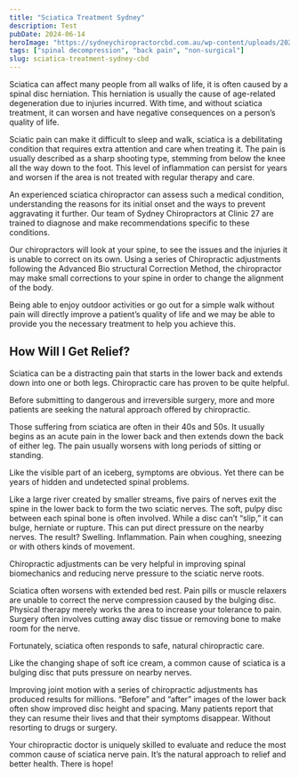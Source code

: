 ```yaml
---
title: "Sciatica Treatment Sydney"
description: Test
pubDate: 2024-06-14
heroImage: "https://sydneychiropractorcbd.com.au/wp-content/uploads/2024/12/The-Main-Reasons-for-Lower-Back-Pain-1024x1024.jpg"
tags: ["spinal decompression", "back pain", "non-surgical"]
slug: sciatica-treatment-sydney-cbd
---
```


Sciatica can affect many people from all walks of life, it is often caused by a spinal disc herniation. This herniation is usually the cause of age-related degeneration due to injuries incurred. With time, and without sciatica treatment, it can worsen and have negative consequences on a person’s quality of life.

Sciatic pain can make it difficult to sleep and walk, sciatica is a debilitating condition that requires extra attention and care when treating it. The pain is usually described as a sharp shooting type, stemming from below the knee all the way down to the foot. This level of inflammation can persist for years and worsen if the area is not treated with regular therapy and care.

An experienced sciatica chiropractor can assess such a medical condition, understanding the reasons for its initial onset and the ways to prevent aggravating it further. Our team of Sydney Chiropractors at Clinic 27 are trained to diagnose and make recommendations specific to these conditions.

Our chiropractors will look at your spine, to see the issues and the injuries it is unable to correct on its own. Using a series of Chiropractic adjustments following the Advanced Bio structural Correction Method, the chiropractor may make small corrections to your spine in order to change the alignment of the body.

Being able to enjoy outdoor activities or go out for a simple walk without pain will directly improve a patient’s quality of life and we may be able to provide you the necessary treatment to help you achieve this.

## How Will I Get Relief?
Sciatica can be a distracting pain that starts in the lower back and extends down into one or both legs. Chiropractic care has proven to be quite helpful. 

 Before submitting to dangerous and irreversible surgery, more and more patients are seeking the natural approach offered by chiropractic. 

 Those suffering from sciatica are often in their 40s and 50s. It usually begins as an acute pain in the lower back and then extends down the back of either leg. The pain usually worsens with long periods of sitting or standing. 

 Like the visible part of an iceberg, symptoms are obvious. Yet there can be years of hidden and undetected spinal problems. 

 Like a large river created by smaller streams, five pairs of nerves exit the spine in the lower back to form the two sciatic nerves. The soft, pulpy disc between each spinal bone is often involved. While a disc can’t “slip,” it can bulge, herniate or rupture. This can put direct pressure on the nearby nerves. The result? Swelling. Inflammation. Pain when coughing, sneezing or with others kinds of movement. 

 Chiropractic adjustments can be very helpful in improving spinal biomechanics and reducing nerve pressure to the sciatic nerve roots. 

 Sciatica often worsens with extended bed rest. Pain pills or muscle relaxers are unable to correct the nerve compression caused by the bulging disc. Physical therapy merely works the area to increase your tolerance to pain. Surgery often involves cutting away disc tissue or removing bone to make room for the nerve. 

 Fortunately, sciatica often responds to safe, natural chiropractic care. 

 Like the changing shape of soft ice cream, a common cause of sciatica is a bulging disc that puts pressure on nearby nerves. 

 Improving joint motion with a series of chiropractic adjustments has produced results for millions. “Before” and “after” images of the lower back often show improved disc height and spacing. Many patients report that they can resume their lives and that their symptoms disappear. Without resorting to drugs or surgery.

 Your chiropractic doctor is uniquely skilled to evaluate and reduce the most common cause of sciatica nerve pain. It’s the natural approach to relief and better health. There is hope! 